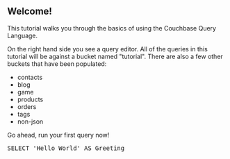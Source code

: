 ## Welcome!

This tutorial walks you through the basics of using the Couchbase Query Language.

On the right hand side you see a query editor. All of the queries in this tutorial will be against a bucket named "tutorial".  There are also a few other buckets that have been populated:

* contacts
* blog
* game
* products
* orders
* tags
* non-json

Go ahead, run your first query now!

<pre id="example">
SELECT 'Hello World' AS Greeting
</pre>
